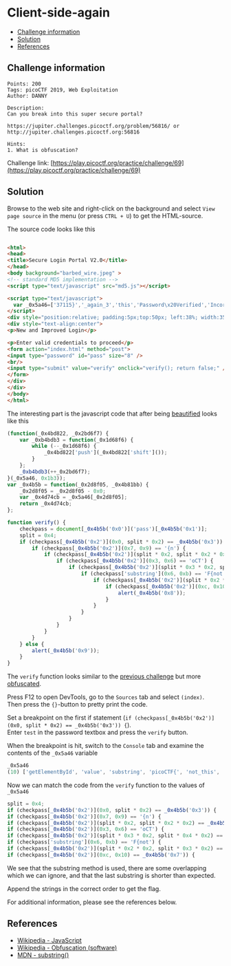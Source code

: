 # Client-side-again

- [Challenge information](#challenge-information)
- [Solution](#solution)
- [References](#references)

## Challenge information
```
Points: 200
Tags: picoCTF 2019, Web Exploitation
Author: DANNY

Description:
Can you break into this super secure portal? 

https://jupiter.challenges.picoctf.org/problem/56816/ or http://jupiter.challenges.picoctf.org:56816

Hints:
1. What is obfuscation?
```
Challenge link: [https://play.picoctf.org/practice/challenge/69](https://play.picoctf.org/practice/challenge/69)

## Solution

Browse to the web site and right-click on the background and select `View page source` in the menu (or press `CTRL + U`) to get the HTML-source.

The source code looks like this
```html

<html>
<head>
<title>Secure Login Portal V2.0</title>
</head>
<body background="barbed_wire.jpeg" >
<!-- standard MD5 implementation -->
<script type="text/javascript" src="md5.js"></script>

<script type="text/javascript">
  var _0x5a46=['37115}','_again_3','this','Password\x20Verified','Incorrect\x20password','getElementById','value','substring','picoCTF{','not_this'];(function(_0x4bd822,_0x2bd6f7){var _0xb4bdb3=function(_0x1d68f6){while(--_0x1d68f6){_0x4bd822['push'](_0x4bd822['shift']());}};_0xb4bdb3(++_0x2bd6f7);}(_0x5a46,0x1b3));var _0x4b5b=function(_0x2d8f05,_0x4b81bb){_0x2d8f05=_0x2d8f05-0x0;var _0x4d74cb=_0x5a46[_0x2d8f05];return _0x4d74cb;};function verify(){checkpass=document[_0x4b5b('0x0')]('pass')[_0x4b5b('0x1')];split=0x4;if(checkpass[_0x4b5b('0x2')](0x0,split*0x2)==_0x4b5b('0x3')){if(checkpass[_0x4b5b('0x2')](0x7,0x9)=='{n'){if(checkpass[_0x4b5b('0x2')](split*0x2,split*0x2*0x2)==_0x4b5b('0x4')){if(checkpass[_0x4b5b('0x2')](0x3,0x6)=='oCT'){if(checkpass[_0x4b5b('0x2')](split*0x3*0x2,split*0x4*0x2)==_0x4b5b('0x5')){if(checkpass['substring'](0x6,0xb)=='F{not'){if(checkpass[_0x4b5b('0x2')](split*0x2*0x2,split*0x3*0x2)==_0x4b5b('0x6')){if(checkpass[_0x4b5b('0x2')](0xc,0x10)==_0x4b5b('0x7')){alert(_0x4b5b('0x8'));}}}}}}}}else{alert(_0x4b5b('0x9'));}}
</script>
<div style="position:relative; padding:5px;top:50px; left:38%; width:350px; height:140px; background-color:gray">
<div style="text-align:center">
<p>New and Improved Login</p>

<p>Enter valid credentials to proceed</p>
<form action="index.html" method="post">
<input type="password" id="pass" size="8" />
<br/>
<input type="submit" value="verify" onclick="verify(); return false;" />
</form>
</div>
</div>
</body>
</html>
```

The interesting part is the javascript code that after being [beautified](https://beautifier.io/) looks like this
```javascript
(function(_0x4bd822, _0x2bd6f7) {
    var _0xb4bdb3 = function(_0x1d68f6) {
        while (--_0x1d68f6) {
            _0x4bd822['push'](_0x4bd822['shift']());
        }
    };
    _0xb4bdb3(++_0x2bd6f7);
}(_0x5a46, 0x1b3));
var _0x4b5b = function(_0x2d8f05, _0x4b81bb) {
    _0x2d8f05 = _0x2d8f05 - 0x0;
    var _0x4d74cb = _0x5a46[_0x2d8f05];
    return _0x4d74cb;
};

function verify() {
    checkpass = document[_0x4b5b('0x0')]('pass')[_0x4b5b('0x1')];
    split = 0x4;
    if (checkpass[_0x4b5b('0x2')](0x0, split * 0x2) == _0x4b5b('0x3')) {
        if (checkpass[_0x4b5b('0x2')](0x7, 0x9) == '{n') {
            if (checkpass[_0x4b5b('0x2')](split * 0x2, split * 0x2 * 0x2) == _0x4b5b('0x4')) {
                if (checkpass[_0x4b5b('0x2')](0x3, 0x6) == 'oCT') {
                    if (checkpass[_0x4b5b('0x2')](split * 0x3 * 0x2, split * 0x4 * 0x2) == _0x4b5b('0x5')) {
                        if (checkpass['substring'](0x6, 0xb) == 'F{not') {
                            if (checkpass[_0x4b5b('0x2')](split * 0x2 * 0x2, split * 0x3 * 0x2) == _0x4b5b('0x6')) {
                                if (checkpass[_0x4b5b('0x2')](0xc, 0x10) == _0x4b5b('0x7')) {
                                    alert(_0x4b5b('0x8'));
                                }
                            }
                        }
                    }
                }
            }
        }
    } else {
        alert(_0x4b5b('0x9'));
    }
}
```

The `verify` function looks similar to the [previous challenge](dont-use-client-side.md) but more [obfuscated](https://en.wikipedia.org/wiki/Obfuscation_(software)).

Press F12 to open DevTools, go to the `Sources` tab and select `(index)`.  
Then press the `{}`-button to pretty print the code.  

Set a breakpoint on the first if statement (`if (checkpass[_0x4b5b('0x2')](0x0, split * 0x2) == _0x4b5b('0x3')) {`).  
Enter `test` in the password textbox and press the `verify` button.

When the breakpoint is hit, switch to the `Console` tab and examine the contents of the `_0x5a46` variable
```javascript
_0x5a46
(10) ['getElementById', 'value', 'substring', 'picoCTF{', 'not_this', '37115}', '_again_3', 'this', 'Password Verified', 'Incorrect password']
```

Now we can match the code from the `verify` function to the values of `_0x5a46`
```javascript
split = 0x4;
if (checkpass[_0x4b5b('0x2')](0x0, split * 0x2) == _0x4b5b('0x3')) {                          # password[0:8] = 'picoCTF{'
if (checkpass[_0x4b5b('0x2')](0x7, 0x9) == '{n') {                                            # N/A, overlap
if (checkpass[_0x4b5b('0x2')](split * 0x2, split * 0x2 * 0x2) == _0x4b5b('0x4')) {            # password[8:16] = 'not_this'
if (checkpass[_0x4b5b('0x2')](0x3, 0x6) == 'oCT') {                                           # N/A, overlap
if (checkpass[_0x4b5b('0x2')](split * 0x3 * 0x2, split * 0x4 * 0x2) == _0x4b5b('0x5')) {      # password[24:32] = '37115}'
if (checkpass['substring'](0x6, 0xb) == 'F{not') {                                            # N/A, overlap
if (checkpass[_0x4b5b('0x2')](split * 0x2 * 0x2, split * 0x3 * 0x2) == _0x4b5b('0x6')) {      # password[16:24] = '_again_3'
if (checkpass[_0x4b5b('0x2')](0xc, 0x10) == _0x4b5b('0x7')) {                                 # N/A, overlap
```

We see that the substring method is used, there are some overlapping which we can ignore, and that the last substring is shorter than expected.

Append the strings in the correct order to get the flag.

For additional information, please see the references below.

## References

- [Wikipedia - JavaScript](https://en.wikipedia.org/wiki/JavaScript)
- [Wikipedia - Obfuscation (software)](https://en.wikipedia.org/wiki/Obfuscation_(software))
- [MDN - substring()](https://developer.mozilla.org/en-US/docs/Web/JavaScript/Reference/Global_Objects/String/substring)
